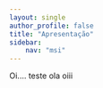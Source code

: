 ```yaml
---
layout: single
author_profile: false
title: "Apresentação"
sidebar:
    nav: "msi"
---
```




Oi....
teste
ola
oiii
